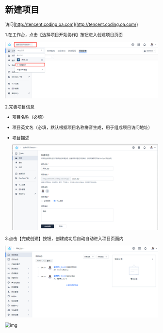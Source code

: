 # 新建项目

访问[http://tencent.coding.oa.com](http://tencent.coding.oa.com/)

1.在工作台，点击【选择项目开始协作】按钮进入创建项目页面

![image-20201222142651268](./typora-user-images/image-20201222142651268.png)

2.完善项目信息

- 项目名称（必填）

- 项目英文名（必填，默认根据项目名称拼音生成，用于组成项目访问地址）

- 项目描述

  ![image-20201222142509314](./typora-user-images/image-20201222142509314.png)

3.点击【完成创建】按钮，创建成功后自动自动进入项目页面内

![image-20201222143139035](./typora-user-images/image-20201222143139035.png)

![img](https://docimg5.docs.qq.com/image/h2hDbUh33nBEJ-ajdKfEVQ?w=757&h=619)
